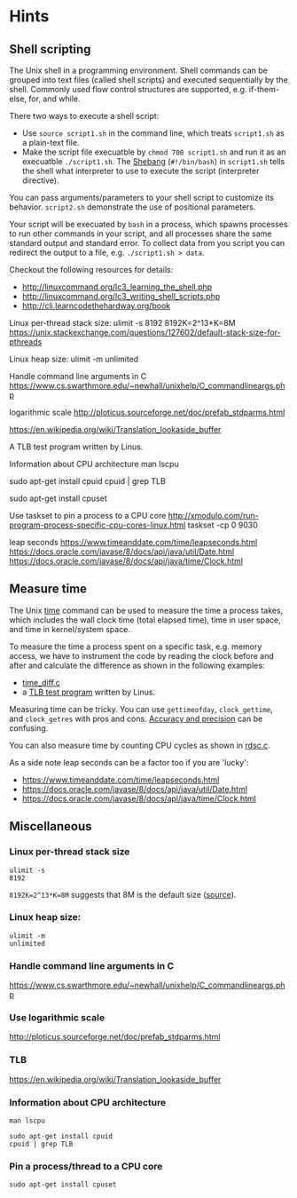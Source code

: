 # Hints

## Shell scripting
The Unix shell in a programming environment. Shell commands can be grouped into
text files (called shell scripts) and executed sequentially by the shell.
Commonly used flow control structures are supported, e.g. if-them-else, for, and
while.

There two ways to execute a shell script:
* Use `source script1.sh` in the command line, which treats `script1.sh` as a
  plain-text file.
* Make the script file execuatble by `chmod 700 script1.sh` and run it as an
  execuatble `./script1.sh`. The [Shebang](https://en.wikipedia.org/wiki/Shebang_(Unix))
(`#!/bin/bash`) in `script1.sh` tells the shell what interpreter to use to execute
the script (interpreter directive).

You can pass arguments/parameters to your shell script to customize its behavior.
`script2.sh` demonstrate the use of positional parameters.

Your script will be execuated by `bash` in a process, which spawns processes to
run other commands in your script, and all processes share the same standard
output and standard error. To collect data from you script you can redirect the
output to a file, e.g. `./script1.sh > data`.

Checkout the following resources for details:
* http://linuxcommand.org/lc3_learning_the_shell.php
* http://linuxcommand.org/lc3_writing_shell_scripts.php
* http://cli.learncodethehardway.org/book

Linux per-thread stack size:
ulimit -s
8192
8192K=2^13*K=8M
https://unix.stackexchange.com/questions/127602/default-stack-size-for-pthreads

Linux heap size:
ulimit -m
unlimited

Handle command line arguments in C
https://www.cs.swarthmore.edu/~newhall/unixhelp/C_commandlineargs.php

logarithmic scale
http://ploticus.sourceforge.net/doc/prefab_stdparms.html

https://en.wikipedia.org/wiki/Translation_lookaside_buffer

A TLB test program written by Linus.

Information about CPU architecture
man lscpu

sudo apt-get install cpuid
cpuid | grep TLB

sudo apt-get install cpuset

Use taskset to pin a process to a CPU core
http://xmodulo.com/run-program-process-specific-cpu-cores-linux.html
taskset -cp 0 9030

leap seconds
https://www.timeanddate.com/time/leapseconds.html
https://docs.oracle.com/javase/8/docs/api/java/util/Date.html
https://docs.oracle.com/javase/8/docs/api/java/time/Clock.html

## Measure time

The Unix [time](https://en.wikipedia.org/wiki/Time_(Unix)) command can be used
to measure the time a process takes, which includes the wall clock time (total
elapsed time), time in user space, and time in kernel/system space.

To measure the time a process spent on a specific task, e.g. memory access, we
have to instrument the code by reading the clock before and after and calculate
the difference as shown in the following examples:
* [time_diff.c](./time_diff.c)
* a [TLB test program](https://github.com/torvalds/test-tlb/blob/master/test-tlb.c)
  written by Linus.

Measuring time can be tricky. You can use `gettimeofday`, `clock_gettime`, and
`clock_getres` with pros and cons.
[Accuracy and precision](http://www.mathsisfun.com/accuracy-precision.html) can
be confusing.

You can also measure time by counting CPU cycles as shown in [rdsc.c](./rdsc.c).

As a side note leap seconds can be a factor too if you are 'lucky':
* https://www.timeanddate.com/time/leapseconds.html
* https://docs.oracle.com/javase/8/docs/api/java/util/Date.html
* https://docs.oracle.com/javase/8/docs/api/java/time/Clock.html

## Miscellaneous

### Linux per-thread stack size
```
ulimit -s
8192
```
`8192K=2^13*K=8M` suggests that 8M is the default size
([source](https://unix.stackexchange.com/questions/127602/default-stack-size-for-pthreads)).

### Linux heap size:
```
ulimit -m
unlimited
```

### Handle command line arguments in C
https://www.cs.swarthmore.edu/~newhall/unixhelp/C_commandlineargs.php

### Use logarithmic scale
http://ploticus.sourceforge.net/doc/prefab_stdparms.html

### TLB
https://en.wikipedia.org/wiki/Translation_lookaside_buffer

### Information about CPU architecture
```
man lscpu

sudo apt-get install cpuid
cpuid | grep TLB
```

### Pin a process/thread to a CPU core
```
sudo apt-get install cpuset
```
